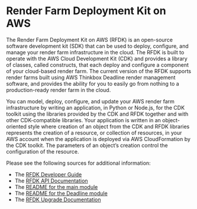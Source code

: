 # Render Farm Deployment Kit on AWS

The Render Farm Deployment Kit on AWS (RFDK) is an open-source software development kit (SDK) that can be used to deploy, configure, and manage your render farm
infrastructure in the cloud. The RFDK is built to operate with the AWS Cloud Development Kit (CDK) and provides a library of classes, called constructs, that each
deploy and configure a component of your cloud-based render farm. The current version of the RFDK supports render farms built using AWS Thinkbox Deadline
render management software, and provides the ability for you to easily go from nothing to a production-ready render farm in the cloud.

You can model, deploy, configure, and update your AWS render farm infrastructure by writing an application, in Python or Node.js, for the CDK toolkit using the
libraries provided by the CDK and RFDK together and with other CDK-compatible libraries. Your application is written in an object-oriented style where creation of
an object from the CDK and RFDK libraries represents the creation of a resource, or collection of resources, in your AWS account when the application is deployed
via AWS CloudFormation by the CDK toolkit. The parameters of an object’s creation control the configuration of the resource.

Please see the following sources for additional information:

* The [RFDK Developer Guide](https://docs.aws.amazon.com/rfdk/latest/guide/what-is-rfdk.html)
* The [RFDK API Documentation](https://docs.aws.amazon.com/rfdk/api/latest/docs/aws-rfdk-construct-library.html)
* The [README for the main module](https://github.com/aws/aws-rfdk/blob/release/packages/aws-rfdk/lib/core/README.md)
* The [README for the Deadline module](https://github.com/aws/aws-rfdk/blob/release/packages/aws-rfdk/lib/deadline/README.md)
* The [RFDK Upgrade Documentation](https://github.com/aws/aws-rfdk/blob/release/packages/aws-rfdk/docs/upgrade/index.md)

